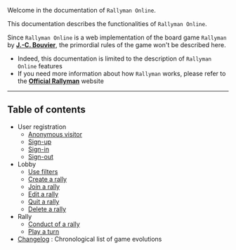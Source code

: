 Welcome in the documentation of `Rallyman Online`.

This documentation describes the functionalities of `Rallyman Online`.

Since `Rallyman Online` is a web implementation of the board game `Rallyman` by [**J.-C. Bouvier**](http://rallyman.fr/index.php/contact),
 the primordial rules of the game won't be described here.

  * Indeed, this documentation is limited to the description of `Rallyman Online` features
  * If you need more information about how `Rallyman` works, please refer to the [**Official Rallyman**](http://www.rallyman.fr) website

<hr />

## Table of contents

* User registration
  * [Anonymous visitor](/doc/sign#anonymous)
  * [Sign-up](/doc/sign#signup)
  * [Sign-in](/doc/sign#signin)
  * [Sign-out](/doc/sign#signout)
* Lobby
  * [Use filters](/doc/lobby#use-filters)
  * [Create a rally](/doc/lobby#create-rally)
  * [Join a rally](/doc/lobby#join-rally)
  * [Edit a rally](/doc/lobby#edit-rally)
  * [Quit a rally](/doc/lobby#quit-rally)
  * [Delete a rally](/doc/lobby#delete-rally)
* Rally
  * [Conduct of a rally](/doc/rally#conduct)
  * [Play a turn](/doc/rally#play-a-turn)
* [Changelog](/doc/changelog) : Chronological list of game evolutions
